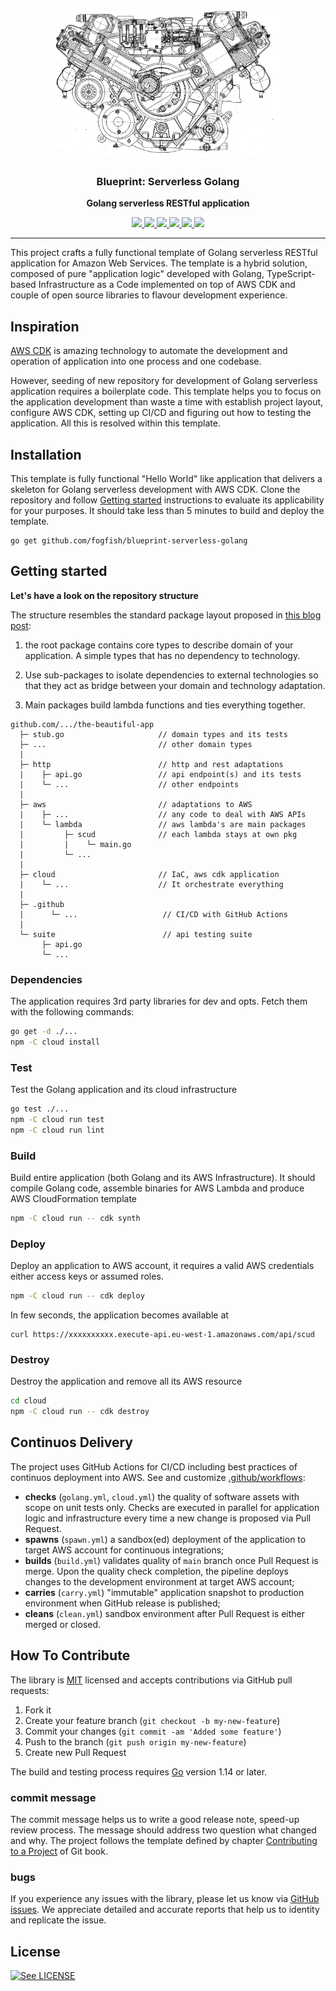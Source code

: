 <p align="center">
  <img src="./doc/logo.gif" height="240" />
  <h3 align="center">Blueprint: Serverless Golang</h3>
  <p align="center"><strong>Golang serverless RESTful application</strong></p>

  <p align="center">
    <!-- Documentation -->
    <a href="https://pkg.go.dev/github.com/fogfish/blueprint-serverless-golang">
      <img src="https://pkg.go.dev/badge/github.com/fogfish/blueprint-serverless-golang" />
    </a>
    <!-- Build Status  -->
    <a href="https://github.com/fogfish/blueprint-serverless-golang/actions/">
      <img src="https://github.com/fogfish/blueprint-serverless-golang/workflows/build/badge.svg" />
    </a>
    <!-- GitHub -->
    <a href="http://github.com/fogfish/blueprint-serverless-golang">
      <img src="https://img.shields.io/github/last-commit/fogfish/blueprint-serverless-golang.svg" />
    </a>
    <!-- Coverage -->
    <a href="https://coveralls.io/github/fogfish/blueprint-serverless-golang?branch=master">
      <img src="https://coveralls.io/repos/github/fogfish/blueprint-serverless-golang/badge.svg?branch=master" />
    </a>
    <!-- Go Card -->
    <a href="https://goreportcard.com/report/github.com/fogfish/blueprint-serverless-golang">
      <img src="https://goreportcard.com/badge/github.com/fogfish/blueprint-serverless-golang" />
    </a>
    <!-- Maintainability -->
    <a href="https://codeclimate.com/github/fogfish/blueprint-serverless-golang/maintainability">
      <img src="https://api.codeclimate.com/v1/badges/1b00f59c9634d9d479cf/maintainability" />
    </a>
  </p>
</p>

--- 

This project crafts a fully functional template of Golang serverless RESTful application for Amazon Web Services. The template is a hybrid solution, composed of pure "application logic" developed with Golang, TypeScript-based Infrastructure as a Code implemented on top of AWS CDK and couple of open source libraries to flavour development experience. 


## Inspiration

[AWS CDK](https://aws.amazon.com/cdk) is amazing technology to automate the development and operation of application into one process and one codebase.

However, seeding of new repository for development of Golang serverless application requires a boilerplate code. This template helps you to focus on the application development than waste a time with establish project layout, configure AWS CDK, setting up CI/CD and figuring out how to testing the application. All this is resolved within this template.

## Installation

This template is fully functional "Hello World" like application that delivers a skeleton for Golang serverless development with AWS CDK. Clone the repository and follow [Getting started](#getting-started) instructions to evaluate its applicability for your purposes. It should take less than 5 minutes to build and deploy the template.

```
go get github.com/fogfish/blueprint-serverless-golang
```
 
<!-- 

TODO:
 * How To use GitHub template feature
 * How To upgrade the template in existing app
 * How To Customize Template
 
-->

## Getting started

**Let's have a look on the repository structure**

The structure resembles the standard package layout proposed in [this blog post](https://medium.com/@benbjohnson/standard-package-layout-7cdbc8391fc1):

1. the root package contains core types to describe domain of your application. A simple types that has no dependency to technology.

2. Use sub-packages to isolate dependencies to external technologies so that they act as bridge between your domain and technology adaptation. 

3. Main packages build lambda functions and ties everything together.

```
github.com/.../the-beautiful-app  
  ├─ stub.go                     // domain types and its tests
  ├─ ...                         // other domain types
  |
  ├─ http                        // http and rest adaptations
  |    ├─ api.go                 // api endpoint(s) and its tests
  |    └─ ...                    // other endpoints
  |
  ├─ aws                         // adaptations to AWS
  |    ├─ ...                    // any code to deal with AWS APIs
  |    └─ lambda                 // aws lambda's are main packages
  |         ├─ scud              // each lambda stays at own pkg
  |         |    └─ main.go
  |         └─ ...
  |
  ├─ cloud                       // IaC, aws cdk application
  |    └─ ...                    // It orchestrate everything
  |
  ├─ .github
  |      └─ ...                   // CI/CD with GitHub Actions
  |
  └─ suite                        // api testing suite 
       ├─ api.go
       └─ ... 
```

### Dependencies 

The application requires 3rd party libraries for dev and opts. Fetch them with the following commands:

```bash
go get -d ./...
npm -C cloud install
```

### Test

Test the Golang application and its cloud infrastructure

```bash
go test ./...
npm -C cloud run test
npm -C cloud run lint
```

### Build

Build entire application (both Golang and its AWS Infrastructure). It should compile Golang code, assemble binaries for AWS Lambda and produce AWS CloudFormation template

```bash
npm -C cloud run -- cdk synth
```

### Deploy

Deploy an application to AWS account, it requires a valid AWS credentials either access keys or assumed roles.

```bash
npm -C cloud run -- cdk deploy
```

In few seconds, the application becomes available at

```
curl https://xxxxxxxxxx.execute-api.eu-west-1.amazonaws.com/api/scud
```

### Destroy

Destroy the application and remove all its AWS resource

```bash
cd cloud
npm -C cloud run -- cdk destroy
```


## Continuos Delivery 

The project uses GitHub Actions for CI/CD including best practices of continuos deployment into AWS. See and customize [.github/workflows](.github/workflows):

* **checks** (`golang.yml`, `cloud.yml`) the quality of software assets with scope on unit tests only. Checks are executed in parallel for application logic and infrastructure every time a new change is proposed via Pull Request.
* **spawns** (`spawn.yml`) a sandbox(ed) deployment of the application to target AWS account for continuous integrations;
* **builds** (`build.yml`) validates quality of `main` branch once Pull Request is merge. Upon the quality check completion, the pipeline deploys changes to the development environment at target AWS account;
* **carries** (`carry.yml`) "immutable" application snapshot to production environment when GitHub release is published;
* **cleans** (`clean.yml`) sandbox environment after Pull Request is either merged or closed.


## How To Contribute

The library is [MIT](LICENSE) licensed and accepts contributions via GitHub pull requests:

1. Fork it
2. Create your feature branch (`git checkout -b my-new-feature`)
3. Commit your changes (`git commit -am 'Added some feature'`)
4. Push to the branch (`git push origin my-new-feature`)
5. Create new Pull Request


The build and testing process requires [Go](https://golang.org) version 1.14 or later.


### commit message

The commit message helps us to write a good release note, speed-up review process. The message should address two question what changed and why. The project follows the template defined by chapter [Contributing to a Project](http://git-scm.com/book/ch5-2.html) of Git book.

### bugs

If you experience any issues with the library, please let us know via [GitHub issues](https://github.com/fogfish/blueprint-serverless-golang/issue). We appreciate detailed and accurate reports that help us to identity and replicate the issue. 

## License

[![See LICENSE](https://img.shields.io/github/license/fogfish/blueprint-serverless-golang.svg?style=for-the-badge)](LICENSE)

